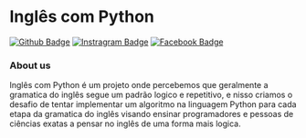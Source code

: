 # Inglês com Python	

[![Github Badge](https://img.shields.io/badge/-Github-000?style=flat-square&logo=Github&logoColor=white&link=https://github.com/inglescompython)](https://github.com/inglescompython)
[![Instragram Badge](https://img.shields.io/badge/-Instagram-red?style=flat-square&logo=Instagram&logoColor=white&link=https://www.instagram.com/inglescompython/)](https://www.instagram.com/inglescompython/)
[![Facebook Badge](https://img.shields.io/badge/-Facebook-blue?style=flat-square&labelColor=1ca0f1&logo=Facebook&logoColor=white&link=https://facebook.com/inglescompython)](https://facebook.com/inglescompython)

### About us

Inglês com Python é um projeto onde percebemos que geralmente a gramatica do inglês segue um padrão logico e repetitivo, e nisso criamos o desafio de tentar implementar um algoritmo na linguagem Python para cada etapa da gramatica do inglês visando ensinar programadores e pessoas de ciências exatas a pensar no inglês de uma forma mais logica.
